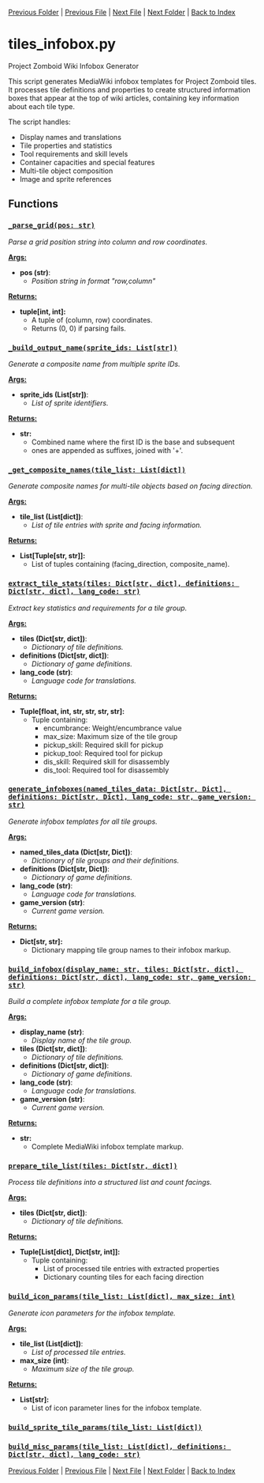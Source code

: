 [Previous Folder](../recipes/craft_recipes.md) | [Previous File](tiles_codesnip.md) | [Next File](tiles_navbox.md) | [Next Folder](../tools/compare_item_lists.md) | [Back to Index](../../index.md)

# tiles_infobox.py

Project Zomboid Wiki Infobox Generator

This script generates MediaWiki infobox templates for Project Zomboid tiles. It processes
tile definitions and properties to create structured information boxes that appear at
the top of wiki articles, containing key information about each tile type.

The script handles:
- Display names and translations
- Tile properties and statistics
- Tool requirements and skill levels
- Container capacities and special features
- Multi-tile object composition
- Image and sprite references

## Functions

### [`_parse_grid(pos: str)`](https://github.com/Vaileasys/pz-wiki_parser/blob/main/scripts/tiles/tiles_infobox.py#L57)

_Parse a grid position string into column and row coordinates._

<ins>**Args:**</ins>
  - **pos (str)**:
      - _Position string in format "row,column"_

<ins>**Returns:**</ins>
  - **tuple[int, int]:**
      - A tuple of (column, row) coordinates.
      - Returns (0, 0) if parsing fails.

### [`_build_output_name(sprite_ids: List[str])`](https://github.com/Vaileasys/pz-wiki_parser/blob/main/scripts/tiles/tiles_infobox.py#L75)

_Generate a composite name from multiple sprite IDs._

<ins>**Args:**</ins>
  - **sprite_ids (List[str])**:
      - _List of sprite identifiers._

<ins>**Returns:**</ins>
  - **str:**
      - Combined name where the first ID is the base and subsequent
      - ones are appended as suffixes, joined with '+'.

### [`_get_composite_names(tile_list: List[dict])`](https://github.com/Vaileasys/pz-wiki_parser/blob/main/scripts/tiles/tiles_infobox.py#L91)

_Generate composite names for multi-tile objects based on facing direction._

<ins>**Args:**</ins>
  - **tile_list (List[dict])**:
      - _List of tile entries with sprite and facing information._

<ins>**Returns:**</ins>
  - **List[Tuple[str, str]]:**
      - List of tuples containing (facing_direction, composite_name).

### [`extract_tile_stats(tiles: Dict[str, dict], definitions: Dict[str, dict], lang_code: str)`](https://github.com/Vaileasys/pz-wiki_parser/blob/main/scripts/tiles/tiles_infobox.py#L113)

_Extract key statistics and requirements for a tile group._

<ins>**Args:**</ins>
  - **tiles (Dict[str, dict])**:
      - _Dictionary of tile definitions._
  - **definitions (Dict[str, dict])**:
      - _Dictionary of game definitions._
  - **lang_code (str)**:
      - _Language code for translations._

<ins>**Returns:**</ins>
  - **Tuple[float, int, str, str, str, str]:**
      - Tuple containing:
        - encumbrance: Weight/encumbrance value
        - max_size: Maximum size of the tile group
        - pickup_skill: Required skill for pickup
        - pickup_tool: Required tool for pickup
        - dis_skill: Required skill for disassembly
        - dis_tool: Required tool for disassembly

### [`generate_infoboxes(named_tiles_data: Dict[str, Dict], definitions: Dict[str, Dict], lang_code: str, game_version: str)`](https://github.com/Vaileasys/pz-wiki_parser/blob/main/scripts/tiles/tiles_infobox.py#L166)

_Generate infobox templates for all tile groups._

<ins>**Args:**</ins>
  - **named_tiles_data (Dict[str, Dict])**:
      - _Dictionary of tile groups and their definitions._
  - **definitions (Dict[str, Dict])**:
      - _Dictionary of game definitions._
  - **lang_code (str)**:
      - _Language code for translations._
  - **game_version (str)**:
      - _Current game version._

<ins>**Returns:**</ins>
  - **Dict[str, str]:**
      - Dictionary mapping tile group names to their infobox markup.

### [`build_infobox(display_name: str, tiles: Dict[str, dict], definitions: Dict[str, dict], lang_code: str, game_version: str)`](https://github.com/Vaileasys/pz-wiki_parser/blob/main/scripts/tiles/tiles_infobox.py#L231)

_Build a complete infobox template for a tile group._

<ins>**Args:**</ins>
  - **display_name (str)**:
      - _Display name of the tile group._
  - **tiles (Dict[str, dict])**:
      - _Dictionary of tile definitions._
  - **definitions (Dict[str, dict])**:
      - _Dictionary of game definitions._
  - **lang_code (str)**:
      - _Language code for translations._
  - **game_version (str)**:
      - _Current game version._

<ins>**Returns:**</ins>
  - **str:**
      - Complete MediaWiki infobox template markup.

### [`prepare_tile_list(tiles: Dict[str, dict])`](https://github.com/Vaileasys/pz-wiki_parser/blob/main/scripts/tiles/tiles_infobox.py#L277)

_Process tile definitions into a structured list and count facings._

<ins>**Args:**</ins>
  - **tiles (Dict[str, dict])**:
      - _Dictionary of tile definitions._

<ins>**Returns:**</ins>
  - **Tuple[List[dict], Dict[str, int]]:**
      - Tuple containing:
        - List of processed tile entries with extracted properties
        - Dictionary counting tiles for each facing direction

### [`build_icon_params(tile_list: List[dict], max_size: int)`](https://github.com/Vaileasys/pz-wiki_parser/blob/main/scripts/tiles/tiles_infobox.py#L334)

_Generate icon parameters for the infobox template._

<ins>**Args:**</ins>
  - **tile_list (List[dict])**:
      - _List of processed tile entries._
  - **max_size (int)**:
      - _Maximum size of the tile group._

<ins>**Returns:**</ins>
  - **List[str]:**
      - List of icon parameter lines for the infobox template.

### [`build_sprite_tile_params(tile_list: List[dict])`](https://github.com/Vaileasys/pz-wiki_parser/blob/main/scripts/tiles/tiles_infobox.py#L369)
### [`build_misc_params(tile_list: List[dict], definitions: Dict[str, dict], lang_code: str)`](https://github.com/Vaileasys/pz-wiki_parser/blob/main/scripts/tiles/tiles_infobox.py#L390)


[Previous Folder](../recipes/craft_recipes.md) | [Previous File](tiles_codesnip.md) | [Next File](tiles_navbox.md) | [Next Folder](../tools/compare_item_lists.md) | [Back to Index](../../index.md)
